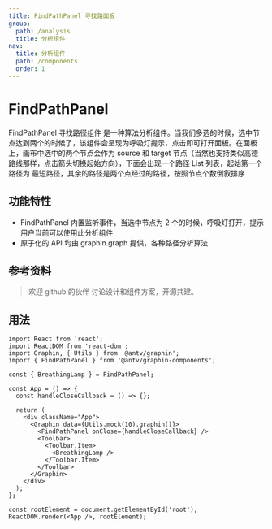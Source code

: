 ```yaml
---
title: FindPathPanel 寻找路面板
group:
  path: /analysis
  title: 分析组件
nav:
  title: 分析组件
  path: /components
  order: 1
---
```


# FindPathPanel

FindPathPanel 寻找路径组件 是一种算法分析组件。当我们多选的时候，选中节点达到两个的时候了，该组件会呈现为呼吸灯提示，点击即可打开面板。在面板上，画布中选中的两个节点会作为 source 和 target 节点（当然也支持类似高德路线那样，点击箭头切换起始方向），下面会出现一个路径 List 列表，起始第一个路径为 最短路径，其余的路径是两个点经过的路径，按照节点个数倒叙排序

## 功能特性

- FindPathPanel 内置监听事件，当选中节点为 2 个的时候，呼吸灯打开，提示用户当前可以使用此分析组件
- 原子化的 API 均由 graphin.graph 提供，各种路径分析算法

## 参考资料

> 欢迎 github 的伙伴 讨论设计和组件方案，开源共建。

## 用法

```tsx | pure
import React from 'react';
import ReactDOM from 'react-dom';
import Graphin, { Utils } from '@antv/graphin';
import { FindPathPanel } from '@antv/graphin-components';

const { BreathingLamp } = FindPathPanel;

const App = () => {
  const handleCloseCallback = () => {};

  return (
    <div className="App">
      <Graphin data={Utils.mock(10).graphin()}>
        <FindPathPanel onClose={handleCloseCallback} />
        <Toolbar>
          <Toolbar.Item>
            <BreathingLamp />
          </Toolbar.Item>
        </Toolbar>
      </Graphin>
    </div>
  );
};

const rootElement = document.getElementById('root');
ReactDOM.render(<App />, rootElement);
```
